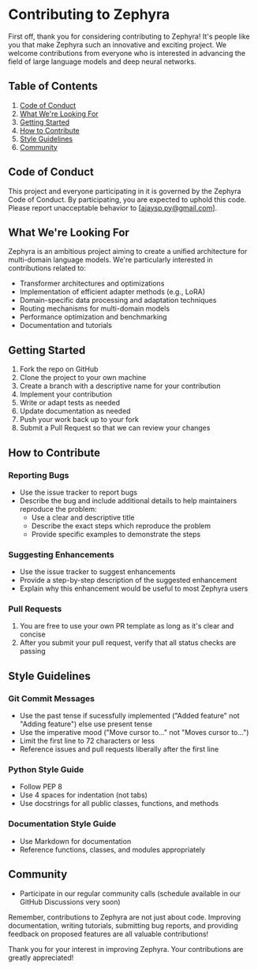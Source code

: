 # Contributing to Zephyra

First off, thank you for considering contributing to Zephyra! It's people like you that make Zephyra such an innovative and exciting project. We welcome contributions from everyone who is interested in advancing the field of large language models and deep neural networks.

## Table of Contents

1. [Code of Conduct](#code-of-conduct)
2. [What We're Looking For](#what-were-looking-for)
3. [Getting Started](#getting-started)
4. [How to Contribute](#how-to-contribute)
5. [Style Guidelines](#style-guidelines)
6. [Community](#community)

## Code of Conduct

This project and everyone participating in it is governed by the Zephyra Code of Conduct. By participating, you are expected to uphold this code. Please report unacceptable behavior to [ajaysp.py@gmail.com].

## What We're Looking For

Zephyra is an ambitious project aiming to create a unified architecture for multi-domain language models. We're particularly interested in contributions related to:

- Transformer architectures and optimizations
- Implementation of efficient adapter methods (e.g., LoRA)
- Domain-specific data processing and adaptation techniques
- Routing mechanisms for multi-domain models
- Performance optimization and benchmarking
- Documentation and tutorials

## Getting Started

1. Fork the repo on GitHub
2. Clone the project to your own machine
3. Create a branch with a descriptive name for your contribution
4. Implement your contribution
5. Write or adapt tests as needed
6. Update documentation as needed
7. Push your work back up to your fork
8. Submit a Pull Request so that we can review your changes

## How to Contribute

### Reporting Bugs

- Use the issue tracker to report bugs
- Describe the bug and include additional details to help maintainers reproduce the problem:
  - Use a clear and descriptive title
  - Describe the exact steps which reproduce the problem
  - Provide specific examples to demonstrate the steps

### Suggesting Enhancements

- Use the issue tracker to suggest enhancements
- Provide a step-by-step description of the suggested enhancement
- Explain why this enhancement would be useful to most Zephyra users

### Pull Requests

1. You are free to use your own PR template as long as it's clear and concise
2. After you submit your pull request, verify that all status checks are passing

## Style Guidelines

### Git Commit Messages

- Use the past tense if sucessfully implemented ("Added feature" not "Adding feature") else use present tense
- Use the imperative mood ("Move cursor to..." not "Moves cursor to...")
- Limit the first line to 72 characters or less
- Reference issues and pull requests liberally after the first line

### Python Style Guide

- Follow PEP 8
- Use 4 spaces for indentation (not tabs)
- Use docstrings for all public classes, functions, and methods

### Documentation Style Guide

- Use Markdown for documentation
- Reference functions, classes, and modules appropriately

## Community

- Participate in our regular community calls (schedule available in our GitHub Discussions very soon)

Remember, contributions to Zephyra are not just about code. Improving documentation, writing tutorials, submitting bug reports, and providing feedback on proposed features are all valuable contributions!

Thank you for your interest in improving Zephyra. Your contributions are greatly appreciated!